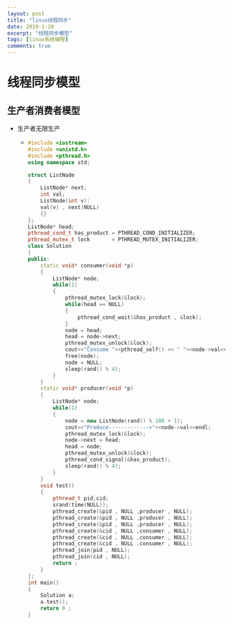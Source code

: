 ```yaml
---
layout: post
title: "linux线程同步"
date: 2019-1-20
excerpt: "线程同步模型"
tags: [linux系统编程]
comments: true
---
```

# 线程同步模型

## 生产者消费者模型

- 生产者无限生产

  - ```c++
    #include <iostream>
    #include <unistd.h>
    #include <pthread.h>
    using namespace std;
    
    struct ListNode
    {
        ListNode* next;
        int val;
        ListNode(int v):
        val(v) , next(NULL)
        {}
    };
    ListNode* head;
    pthread_cond_t has_product = PTHREAD_COND_INITIALIZER;
    pthread_mutex_t lock       = PTHREAD_MUTEX_INITIALIZER;
    class Solution
    {
    public:
        static void* consumer(void *p)
        {
            ListNode* node;
            while(1)
            {
                pthread_mutex_lock(&lock);
                while(head == NULL)
                {
                    pthread_cond_wait(&has_product , &lock);
                }
                node = head;
                head = node->next;
                pthread_mutex_unlock(&lock);
                cout<<"Consume "<<pthread_self() << " "<<node->val<<endl;
                free(node);
                node = NULL;
                sleep(rand() % 4);
            }
        }
        static void* producer(void *p)
        {
            ListNode* node;
            while(1)
            {
                node = new ListNode(rand() % 100 + 1);
                cout<<"Produce------------->"<<node->val<<endl;
                pthread_mutex_lock(&lock);
                node->next = head;
                head = node;
                pthread_mutex_unlock(&lock);
                pthread_cond_signal(&has_product);
                sleep(rand() % 4);
            }
        }
        void test()
        {
            pthread_t pid,cid;
            srand(time(NULL));
            pthread_create(&pid , NULL ,producer , NULL);
            pthread_create(&pid , NULL ,producer , NULL);
            pthread_create(&pid , NULL ,producer , NULL);
            pthread_create(&cid , NULL ,consumer , NULL);
            pthread_create(&cid , NULL ,consumer , NULL);
            pthread_create(&cid , NULL ,consumer , NULL);
            pthread_join(pid , NULL);
            pthread_join(cid , NULL);
            return ;
        }
    };
    int main()
    {
        Solution a;
        a.test();
        return 0 ;
    }
    ```

